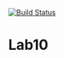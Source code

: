 [![Build Status](https://travis-ci.com/mariika1/Lab10.svg?branch=main)](https://travis-ci.com/mariika1/Lab10)

# Lab10